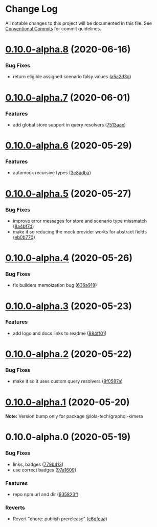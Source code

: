 # Change Log

All notable changes to this project will be documented in this file.
See [Conventional Commits](https://conventionalcommits.org) for commit guidelines.

# [0.10.0-alpha.8](https://github.com/lola-tech/graphql-kimera/compare/@lola-tech/graphql-kimera@0.10.0-alpha.7...@lola-tech/graphql-kimera@0.10.0-alpha.8) (2020-06-16)


### Bug Fixes

* return eligible assigned scenario falsy values ([a5a2d3d](https://github.com/lola-tech/graphql-kimera/commit/a5a2d3d2a2d7d6f816bc817dc0d102fd8a57eaba))





# [0.10.0-alpha.7](https://github.com/lola-tech/graphql-kimera/compare/@lola-tech/graphql-kimera@0.10.0-alpha.6...@lola-tech/graphql-kimera@0.10.0-alpha.7) (2020-06-01)


### Features

* add global store support in query resolvers ([7513aae](https://github.com/lola-tech/graphql-kimera/commit/7513aae23852710838189c65fbba818c2528cdcd))





# [0.10.0-alpha.6](https://github.com/lola-tech/graphql-kimera/compare/@lola-tech/graphql-kimera@0.10.0-alpha.5...@lola-tech/graphql-kimera@0.10.0-alpha.6) (2020-05-29)


### Features

* automock recursive types ([3e8adba](https://github.com/lola-tech/graphql-kimera/commit/3e8adbabf7ffcb9cc27883720c7948082f12d7fb))





# [0.10.0-alpha.5](https://github.com/lola-tech/graphql-kimera/compare/@lola-tech/graphql-kimera@0.10.0-alpha.4...@lola-tech/graphql-kimera@0.10.0-alpha.5) (2020-05-27)


### Bug Fixes

* improve error messages for store and scenario type missmatch ([8a4bf7d](https://github.com/lola-tech/graphql-kimera/commit/8a4bf7dd1278aa26fb3924485bc621fc8e9e96fd))
* make it so reducing the mock provider works for abstract fields ([eb0b770](https://github.com/lola-tech/graphql-kimera/commit/eb0b7701b35a31777b6706750b091398f3aeda30))





# [0.10.0-alpha.4](https://github.com/lola-tech/graphql-kimera/compare/@lola-tech/graphql-kimera@0.10.0-alpha.3...@lola-tech/graphql-kimera@0.10.0-alpha.4) (2020-05-26)


### Bug Fixes

* fix builders memoization bug ([636a918](https://github.com/lola-tech/graphql-kimera/commit/636a918cc38d686f1aa41049b19254e7ef31c354))





# [0.10.0-alpha.3](https://github.com/lola-tech/graphql-kimera/compare/@lola-tech/graphql-kimera@0.10.0-alpha.2...@lola-tech/graphql-kimera@0.10.0-alpha.3) (2020-05-23)


### Features

* add logo and docs links to readme ([884ff01](https://github.com/lola-tech/graphql-kimera/commit/884ff010e95b6f095bf9311ae160f1d32199cc93))





# [0.10.0-alpha.2](https://github.com/lola-tech/graphql-kimera/compare/@lola-tech/graphql-kimera@0.10.0-alpha.1...@lola-tech/graphql-kimera@0.10.0-alpha.2) (2020-05-22)


### Bug Fixes

* make it so it uses custom query resolvers ([8f0587a](https://github.com/lola-tech/graphql-kimera/commit/8f0587aecbc6c4d6bb05bcc2ccf9c2c18a7aa343))





# [0.10.0-alpha.1](https://github.com/lola-tech/graphql-kimera/compare/@lola-tech/graphql-kimera@0.10.0-alpha.0...@lola-tech/graphql-kimera@0.10.0-alpha.1) (2020-05-20)

**Note:** Version bump only for package @lola-tech/graphql-kimera





# 0.10.0-alpha.0 (2020-05-19)


### Bug Fixes

* links, badges ([779b413](https://github.com/lola-tech/graphql-kimera/commit/779b41307990a3c988d6b10a5a551746fa9076d9))
* use correct badges ([97a1609](https://github.com/lola-tech/graphql-kimera/commit/97a16095628985cecd822370331867192c4a54cd))


### Features

* repo npm url and dir ([935823f](https://github.com/lola-tech/graphql-kimera/commit/935823f6541f817fee4711b98c3761f573075df6))


### Reverts

* Revert "chore: publish prerelease" ([c6dfeaa](https://github.com/lola-tech/graphql-kimera/commit/c6dfeaa04b29ddb0a138e434e95debdbd4383298))
